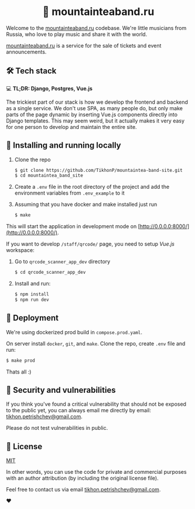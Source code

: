<div align="center">
  <br>
  <h1> 🎸 mountainteaband.ru</h1>
</div>

Welcome to the [mountainteaband.ru](https://mountainteaband.ru) codebase.
We're little musicians from Russia, who love to play music and share it with the world.

[mountainteaband.ru](https://mountainteaband.ru) is a service for the sale of tickets and event announcements.

## 🛠 Tech stack

💻 **TL;DR: Django, Postgres, Vue.js**

The trickiest part of our stack is how we develop the frontend and backend as a single service. We don't use SPA, as many people do, but only make parts of the page dynamic by inserting Vue.js components directly into Django templates. This may seem weird, but it actually makes it very easy for one person to develop and maintain the entire site.

## 🔮 Installing and running locally

1. Clone the repo

    ```sh
    $ git clone https://github.com/TikhonP/mountaintea-band-site.git
    $ cd mountaintea_band_site
    ```
2. Create a `.env` file in the root directory of the project and add the environment variables from `.env_example` to it

3. Assuming that you have docker and make installed just run

    ```sh
    $ make
    ```
   
This will start the application in development mode on [http://0.0.0.0:8000/](http://0.0.0.0:8000/). 

If you want to develop `/staff/qrcode/` page, you need to setup _Vue.js_ workspace:

1. Go to `qrcode_scanner_app_dev` directory

    ```sh
    $ cd qrcode_scanner_app_dev
    ```

2. Install and run:

    ```sh
    $ npm install
    $ npm run dev
    ```

## 🚢 Deployment

We're using dockerized prod build in `compose.prod.yaml`.

On server install `docker`, `git`, and `make`. Clone the repo, create `.env` file and run:

```sh
$ make prod
```

Thats all :)
   
## 🔐 Security and vulnerabilities

If you think you've found a critical vulnerability that should not be exposed to the public yet, you can always email me directly by email: [tikhon.petrishchev@gmail.com](mailto:tikhon.petrishchev@gmail.com).

Please do not test vulnerabilities in public.

## 💼 License 

[MIT](LICENSE)

In other words, you can use the code for private and commercial purposes with an author attribution (by including the original license file).

Feel free to contact us via email [tikhon.petrishchev@gmail.com](mailto:tikhon.petrishchev@gmail.com).

❤️
